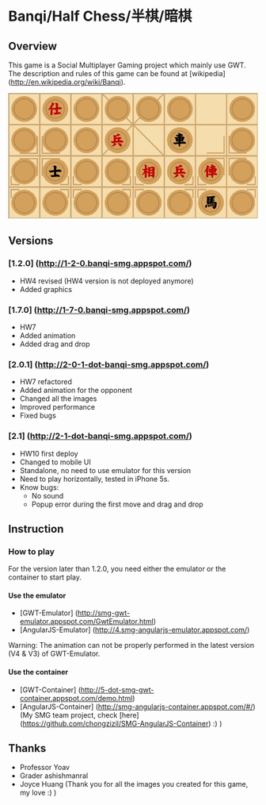 # Banqi/Half Chess/半棋/暗棋

## Overview

This game is a Social Multiplayer Gaming project which mainly use GWT. <br/>
The description and rules of this game can be found at [wikipedia] (http://en.wikipedia.org/wiki/Banqi).

![ScreenShot](/sample.jpg)

## Versions

### [1.2.0] (http://1-2-0.banqi-smg.appspot.com/)
- HW4 revised (HW4 version is not deployed anymore)
- Added graphics


### [1.7.0] (http://1-7-0.banqi-smg.appspot.com/)
- HW7
- Added animation
- Added drag and drop

### [2.0.1] (http://2-0-1-dot-banqi-smg.appspot.com/)
- HW7 refactored
- Added animation for the opponent
- Changed all the images
- Improved performance
- Fixed bugs

### [2.1] (http://2-1-dot-banqi-smg.appspot.com/)
- HW10 first deploy
- Changed to mobile UI
- Standalone, no need to use emulator for this version
- Need to play horizontally, tested in iPhone 5s.
- Know bugs:
  - No sound
  - Popup error during the first move and drag and drop


## Instruction

### How to play

For the version later than 1.2.0, you need either the emulator or the container to start play.

#### Use the emulator
- [GWT-Emulator] (http://smg-gwt-emulator.appspot.com/GwtEmulator.html)
- [AngularJS-Emulator] (http://4.smg-angularjs-emulator.appspot.com/)

Warning: The animation can not be properly performed in the latest version (V4 & V3) of GWT-Emulator.

#### Use the container
- [GWT-Container] (http://5-dot-smg-gwt-container.appspot.com/demo.html)
- [AngularJS-Container] (http://smg-angularjs-container.appspot.com/#/) (My SMG team project, check [here] (https://github.com/chongzizil/SMG-AngularJS-Container) :) )

## Thanks
- Professor Yoav
- Grader ashishmanral
- Joyce Huang (Thank you for all the images you created for this game, my love :) )
